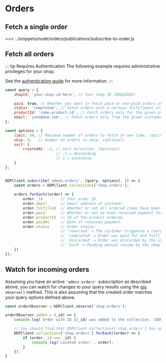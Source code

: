 # Orders

## Fetch a single order
<<< ../snippets/node/orders/publications/subscribe-to-order.js

## Fetch all orders
::: tip Requires Authentication
The following example requires administrative privileges for your shop.

See the [authentication guide](/guide/authentication.md) for more information.
:::

```js
const query = {
    shopId: 'your-shop-id-here', // Your shop ID (REQUIRED)

    paid: true, // Whether you want to fetch paid or non-paid orders only. Leave undefined for both paid and non-paid. (optional)
    status: 'completed', // Fetch orders with a certain fulfillment status. (optional)
    productId: 'some-product-id', // Fetch orders only for the given product. (optional)    
    email: 'jane@doe.com', // Fetch orders only from the given customer email. (optional)
};

const options = {
    limit: 50, // Maximum number of orders to fetch at one time. (optional)
    skip: 0,   // Number of orders to skip. (optional)
    sort: {
        createdAt: -1, // Sort direction. (optional)
                       // -1 = descending
                       // 1 = ascending
    }   
};


DDPClient.subscribe('admin.orders', [query, options], () => {
    const orders = DDPClient.collections['shop.orders'];
    
    orders.forEach((order) => {
        order._id        // Your order ID.
        order.email      // Email address of customer.
        order.fulfilled  // Whether or not all ordered items have been sent to the customer.
        order.paid       // Whether or not we have received payment for this order.
        order.productId  // ID of the product ordered.
        order.paidAt     // Date of received payment.
        order.status     // Order status:
                         // 'reversed' = The customer triggered a chargeback for this order, reverting funds back to the customer.
                         // 'completed' = Order was paid for and fulfilled.
                         // 'discarded' = Order was discarded by the shop administrator.
                         // 'hold' = Pending manual review by the shop administrator.    
    })
});
```

## Watch for incoming orders
Assuming you have an active `'admin.orders'` subscription as described above, you can watch for changes to your query
results using the [`ddp`](https://www.npmjs.com/package/ddp) `observe()` method. This is also assuming that the
created order matches your query options defined above.
```js
const orderObserver = DDPClient.observe('shop.orders');

orderObserver.added = (_id) => {
    console.log(`Order with ID ${_id} was added to the collection. (DDP.collections['shop.orders'])`);

    // You should find that DDPClient.collections['shop.orders'] has updated with the new order.
    DDPClient.collections['shop.orders'].forEach((order) => {
        if (order._id === _id) {
            console.log('Located order:', order);        
        }
    });
}
```